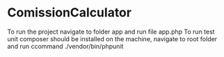 # ComissionCalculator
To run the project navigate to folder app and run file app.php
To run test unit composer should be installed on the machine, navigate to root folder and run ccommand ./vendor/bin/phpunit
